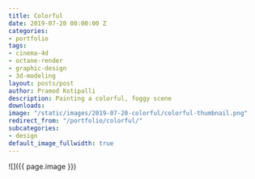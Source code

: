 ```yaml
---
title: Colorful
date: 2019-07-20 00:00:00 Z
categories:
- portfolio
tags:
- cinema-4d
- octane-render
- graphic-design
- 3d-modeling
layout: posts/post
author: Pramod Kotipalli
description: Painting a colorful, foggy scene
downloads: 
image: "/static/images/2019-07-20-colorful/colorful-thumbnail.png"
redirect_from: "/portfolio/colorful/"
subcategories:
- design
default_image_fullwidth: true
---
```


![]({{ page.image }})
